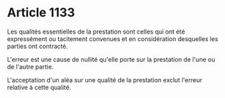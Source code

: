 # Article 1133

Les qualités essentielles de la prestation sont celles qui ont été expressément ou tacitement convenues et en considération desquelles les parties ont contracté.

L'erreur est une cause de nullité qu'elle porte sur la prestation de l'une ou de l'autre partie.

L'acceptation d'un aléa sur une qualité de la prestation exclut l'erreur relative à cette qualité.
